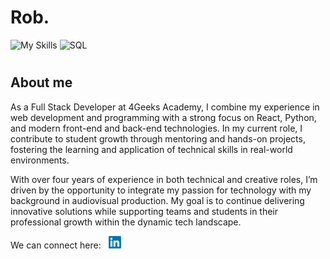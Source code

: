 # Rob.

![My Skills](https://skillicons.dev/icons?i=react,redux,js,ts,java,python,cs,bootstrap,html,css,flask,npm,jest,postman,vscode,github,unity)   <img src="https://quintagroup.com/cms/python/images/sqlalchemy-logo.png/@@images/eca35254-a2db-47a8-850b-2678f7f8bc09.png" alt="SQL"  width="auto" height="40">


#
## About me
As a Full Stack Developer at 4Geeks Academy, I combine my experience in web development and programming with a strong focus on React, Python, and modern front-end and back-end technologies. In my current role, I contribute to student growth through mentoring and hands-on projects, fostering the learning and application of technical skills in real-world environments. 

With over four years of experience in both technical and creative roles, I’m driven by the opportunity to integrate my passion for technology with my background in audiovisual production. My goal is to continue delivering innovative solutions while supporting teams and students in their professional growth within the dynamic tech landscape.

We can connect here: &nbsp; <a href="https://www.linkedin.com/in/robert-tovar-0b8371132" target="_blank"><img src="img/LinkedIn_logo_initials.png" height="20 px" width="20 px"></a>

